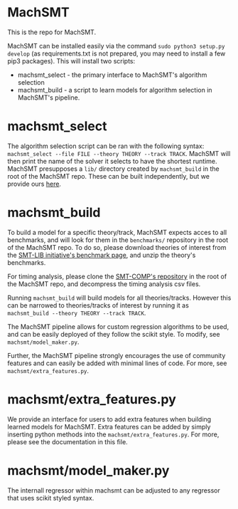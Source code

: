# MachSMT

This is the repo for MachSMT. 

MachSMT can be installed easily via the command `sudo python3 setup.py develop` (as requirements.txt is not prepared, you may need to install a few pip3 packages). This will install two scripts:

* machsmt_select - the primary interface to MachSMT's algorithm selection
* machsmt_build  - a script to learn models for algorithm selection in MachSMT's pipeline.

# machsmt_select
The algorithm selection script can be ran with the following syntax: `machsmt_select --file FILE --theory THEORY --track TRACK`. MachSMT will then print the name of the solver it selects to have the shortest runtime. MachSMT presupposes a `lib/` directory created by `machsmt_build` in the root of the MachSMT repo. These can be built independently, but we provide ours [here](https://www.dropbox.com/s/hbeidctzpwilinb/lib.zip?dl=1).

# machsmt_build

To build a model for a specific theory/track, MachSMT expects acces to all benchmarks, and will look for them in the  `benchmarks/`  repository in the root of the MachSMT repo. To do so, please download theories of interest from the [SMT-LIB initiative's benchmark page](http://smtlib.cs.uiowa.edu/benchmarks.shtml), and unzip the theory's benchmarks.

For timing analysis, please clone the [SMT-COMP's repository](https://github.com/SMT-COMP/smt-comp) in the root of the MachSMT repo, and decompress the timing analysis csv files.

Running `machsmt_build` will build models for all theories/tracks. However this can be narrowed to theories/tracks of interest by running it as `machsmt_build --theory THEORY --track TRACK`.

The MachSMT pipeline allows for custom regression algorithms to be used, and can be easily deployed of they follow the scikit style. To modify, see `machsmt/model_maker.py`.

Further, the MachSMT pipeline strongly encourages the use of community features and can easily be added with minimal lines of code. For more, see `machsmt/extra_features.py`.

# machsmt/extra_features.py

We provide an interface for users to add extra features when building learned models for MachSMT. Extra features can be added by simply inserting python methods into the `machsmt/extra_features.py`. For more, please see the documentation in this file.

# machsmt/model_maker.py

The internall regressor within machsmt can be adjusted to any regressor that uses scikit styled syntax. 
